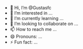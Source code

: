 - 👋 Hi, I’m @Gustasfc
- 👀 I’m interested in ...
- 🌱 I’m currently learning ...
- 💞️ I’m looking to collaborate on ...
- 📫 How to reach me ...
- 😄 Pronouns: ...
- ⚡ Fun fact: ...

<!---
Gustasfc/Gustasfc is a ✨ special ✨ repository because its `README.md` (this file) appears on your GitHub profile.
You can click the Preview link to take a look at your changes.
--->

